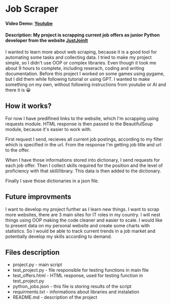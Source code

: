 # Job Scraper

#### Video Demo: [Youtube](https://youtu.be/5gmSG60yyfg)

#### Description: My project is scrapping current job offers as junior Python developer from the website [JustJoinIt](https://justjoin.it/)

I wanted to learn more about web scraping, because it is a good tool for automating some tasks and collecting data. I tried to make my project simple, so I didn't use OOP or complex libraries. Even though it took me about 9 hours to complete, including reserach, coding and writing documentation. Before this project I worked on some games using pygame, but I did them while following tutorial or using GPT. I wanted to make something on my own, without following instructions from youtube or AI and there it is 😀

## How it works?

For now I have predifined links to the website, which I'm scrapping using requests module.
HTML response is then passed to the BeautifulSoup module, because it's easier to work with.

First request I send, recieves all current job postings, according to my filter which is specified in the url.
From the response I'm getting job title and url to the offer.

When I have those informations stored into dictionary, I send requests for each job offer.
Then I collect skills required for the position and the level of proficiency with that skill/library.
This data is then added to the dictionary.

Finally I save those dictionaries in a json file.

## Future improvments

I want to develop my project further as I learn new things.
I want to scrap more websites, there are 3 main sites for IT roles in my country.
I will nest things using OOP making the code cleaner and easier to scale.
I would like to present data on my personal website and create some charts with statistics. So I would be able to track current trends in a job market and potentially develop my skills according to demand.

## Files description

- project.py - main script
- test_project.py - file responsible for testing functions in main file
- test_offers.html - HTML response, used for testing function in test_project.py
- python_jobs.json - this file is storing results of the script
- requirments.txt - informations about libraries and instalation
- README.md - description of the project
